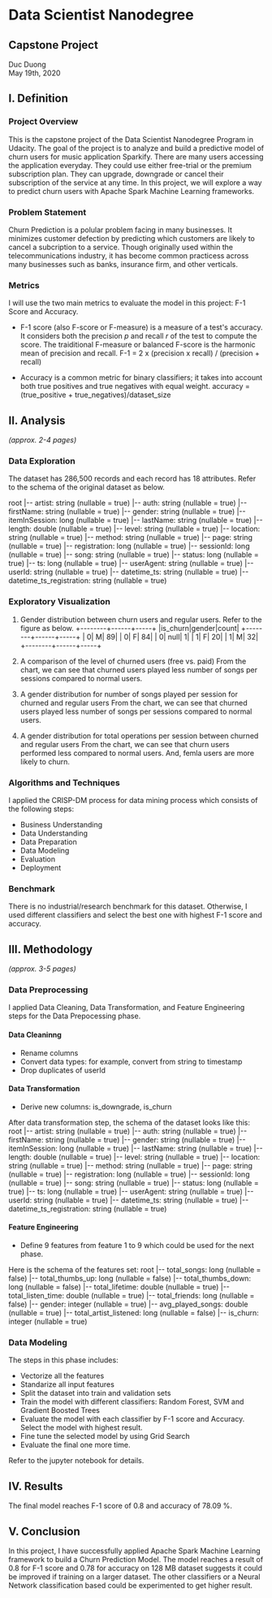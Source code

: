 # Data Scientist Nanodegree
## Capstone Project
Duc Duong  
May 19th, 2020

## I. Definition

### Project Overview
This is the capstone project of the Data Scientist Nanodegree Program in Udacity. The goal of the project is to analyze and build a predictive model
of churn users for music application Sparkify. There are many users accessing the application everyday. They could use either free-trial or the premium
subscription plan. They can upgrade, downgrade or cancel their subscription of the service at any time. In this project, we will explore a way to predict
churn users with Apache Spark Machine Learning frameworks.


### Problem Statement
Churn Prediction is a polular problem facing in many businesses. It minimizes customer defection by predicting which customers are likely to cancel
a subcription to a service. Though originally used within the telecommunications industry, it has become common practicess across many businesses such as
banks, insurance firm, and other verticals.


### Metrics
I will use the two main metrics to evaluate the model in this project: F-1 Score and Accuracy.
+ F-1 score (also F-score or F-measure) is a measure of a test's accuracy. It considers both the precision *p* and recall *r* of the test to compute the score.
The traiditional F-measure or balanced F-score is the harmonic mean of precision and recall.
F-1 = 2 x (precision x recall) / (precision + recall)

+ Accuracy is a common metric for binary classifiers; it takes into account both true positives and true negatives with equal weight.
accuracy = (true_positive + true_negatives)/dataset_size


## II. Analysis
_(approx. 2-4 pages)_

### Data Exploration
The dataset has 286,500 records and each record has 18 attributes. Refer to the schema of the original dataset as below.

root
 |-- artist: string (nullable = true)
 |-- auth: string (nullable = true)
 |-- firstName: string (nullable = true)
 |-- gender: string (nullable = true)
 |-- itemInSession: long (nullable = true)
 |-- lastName: string (nullable = true)
 |-- length: double (nullable = true)
 |-- level: string (nullable = true)
 |-- location: string (nullable = true)
 |-- method: string (nullable = true)
 |-- page: string (nullable = true)
 |-- registration: long (nullable = true)
 |-- sessionId: long (nullable = true)
 |-- song: string (nullable = true)
 |-- status: long (nullable = true)
 |-- ts: long (nullable = true)
 |-- userAgent: string (nullable = true)
 |-- userId: string (nullable = true)
 |-- datetime_ts: string (nullable = true)
 |-- datetime_ts_registration: string (nullable = true)


### Exploratory Visualization
1. Gender distribution between churn users and regular users. Refer to the figure as below.
+--------+------+-----+
|is_churn|gender|count|
+--------+------+-----+
|       0|     M|   89|
|       0|     F|   84|
|       0|  null|    1|
|       1|     F|   20|
|       1|     M|   32|
+--------+------+-----+
<image-1>

2. A comparison of the level of churned users (free vs. paid)
From the chart, we can see that churned users played less number of songs per sessions compared to normal users.
<image-2>

3. A gender distribution for number of songs played per session for churned and regular users
From the chart, we can see that churned users played less number of songs per sessions compared to normal users.
<image-3>

4. A gender distribution for total operations per session between churned and regular users
From the chart, we can see that churn users performed less compared to normal users. And, femla users are more likely to churn.
<image-4>


### Algorithms and Techniques
I applied the CRISP-DM process for data mining process which consists of the following steps:
+ Business Understanding
+ Data Understanding
+ Data Preparation
+ Data Modeling
+ Evaluation
+ Deployment


### Benchmark
There is no industrial/research benchmark for this dataset. Otherwise, I used different classifiers and select the best one with highest F-1 score and accuracy.


## III. Methodology
_(approx. 3-5 pages)_

### Data Preprocessing
I applied Data Cleaning, Data Transformation, and Feature Engineering steps for the Data Prepocessing phase.

#### Data Cleaninng
+ Rename columns
+ Convert data types: for example, convert from string to timestamp
+ Drop duplicates of userId

#### Data Transformation
+ Derive new columns: is_downgrade, is_churn

After data transformation step, the schema of the dataset looks like this:
root
 |-- artist: string (nullable = true)
 |-- auth: string (nullable = true)
 |-- firstName: string (nullable = true)
 |-- gender: string (nullable = true)
 |-- itemInSession: long (nullable = true)
 |-- lastName: string (nullable = true)
 |-- length: double (nullable = true)
 |-- level: string (nullable = true)
 |-- location: string (nullable = true)
 |-- method: string (nullable = true)
 |-- page: string (nullable = true)
 |-- registration: long (nullable = true)
 |-- sessionId: long (nullable = true)
 |-- song: string (nullable = true)
 |-- status: long (nullable = true)
 |-- ts: long (nullable = true)
 |-- userAgent: string (nullable = true)
 |-- userId: string (nullable = true)
 |-- datetime_ts: string (nullable = true)
 |-- datetime_ts_registration: string (nullable = true)

#### Feature Engineering
+ Define 9 features from feature 1 to 9 which could be used for the next phase.

Here is the schema of the features set:
root
 |-- total_songs: long (nullable = false)
 |-- total_thumbs_up: long (nullable = false)
 |-- total_thumbs_down: long (nullable = false)
 |-- total_lifetime: double (nullable = true)
 |-- total_listen_time: double (nullable = true)
 |-- total_friends: long (nullable = false)
 |-- gender: integer (nullable = true)
 |-- avg_played_songs: double (nullable = true)
 |-- total_artist_listened: long (nullable = false)
 |-- is_churn: integer (nullable = true)



### Data Modeling
The steps in this phase includes:
+ Vectorize all the features
+ Standarize all input features
+ Split the dataset into train and validation sets
+ Train the model with different classifiers: Random Forest, SVM and Gradient Boosted Trees
+ Evaluate the model with each classifier by F-1 score and Accuracy. Select the model with highest result.
+ Fine tune the selected model by using Grid Search
+ Evaluate the final one more time.

Refer to the jupyter notebook for details.


## IV. Results
The final model reaches F-1 score of 0.8 and accuracy of 78.09 %.


## V. Conclusion
In this project, I have successfully applied Apache Spark Machine Learning framework to build a Churn Prediction Model.
The model reaches a result of 0.8 for F-1 score and 0.78 for accuracy on 128 MB dataset suggests it could be improved if training on a larger dataset.
The other classifiers or a Neural Network classification based could be experimented to get higher result.


